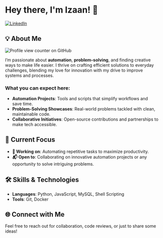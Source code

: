 # Hey there, I'm Izaan! 👋
[![LinkedIn](https://img.shields.io/badge/LinkedIn-blue?style=flat-square&logo=LinkedIn&logoColor=white)](https://www.linkedin.com/in/izaann)


## 💡 About Me
![Profile view counter on GitHub](https://komarev.com/ghpvc/?username=izaan17)

I’m passionate about **automation**, **problem-solving**, and finding creative ways to make life easier. I thrive on crafting efficient solutions to everyday challenges, blending my love for innovation with my drive to improve systems and processes.

### What you can expect here:
- **Automation Projects**: Tools and scripts that simplify workflows and save time.
- **Problem-Solving Showcases**: Real-world problems tackled with clean, maintainable code.
- **Collaborative Initiatives**: Open-source contributions and partnerships to make tech accessible.


## 🚀 Current Focus
- **🔭 Working on**: Automating repetitive tasks to maximize productivity.
- **📬 Open to**: Collaborating on innovative automation projects or any opportunity to solve intriguing problems.


<!-- ## 📈 My GitHub Stats
![Izaan's GitHub stats](https://github-readme-stats.vercel.app/api?username=Izaan17&show_icons=true&theme=radical) -->


## 🛠️ Skills & Technologies
- **Languages**: Python, JavaScript, MySQL, Shell Scripting
- **Tools**: Git, Docker

## 🌐 Connect with Me
Feel free to reach out for collaboration, code reviews, or just to share some ideas!
